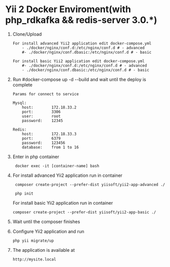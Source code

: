 Yii 2 Docker Enviroment(with php_rdkafka && redis-server 3.0.*)
===============================

1. Clone/Upload

       For install advanced Yii2 application edit docker-compose.yml
           - ./docker/nginx/conf.d:/etc/nginx/conf.d # - advanced
           #- ./docker/nginx/conf.dbasic:/etc/nginx/conf.d # - basic
       
       For install basic Yii2 application edit docker-compose.yml
           #- ./docker/nginx/conf.d:/etc/nginx/conf.d # - advanced
           - ./docker/nginx/conf.dbasic:/etc/nginx/conf.d # - basic   
               
2. Run #docker-compose up -d --build and wait until the deploy is complete
       
       Params for connect to service
       
       Mysql:
           host:        172.18.33.2
           port:        3306
           user:        root
           password:    12345
       
       Redis:
           host:        172.18.33.3
           port:        6379
           password:    123456
           database:    from 1 to 16

3. Enter in php container 
        
        docker exec -it [container-name] bash

4. For install advanced Yii2 application run in container 
    
        composer create-project --prefer-dist yiisoft/yii2-app-advanced ./
        
        php init
        
   For install basic Yii2 application run in container 
   
       composer create-project --prefer-dist yiisoft/yii2-app-basic ./

5. Wait until the composer finishes

6. Configure Yii2 application and run
      
       php yii migrate/up

7. The application is available at 

       http://mysite.local
